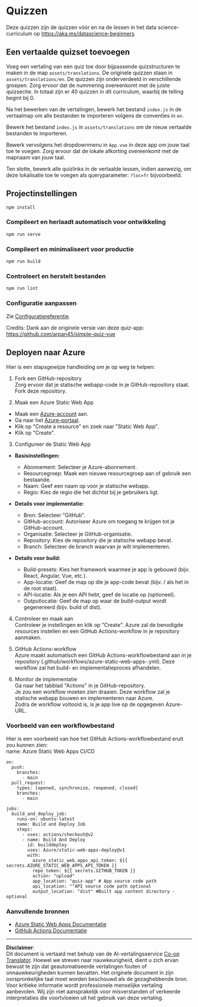 <!--
CO_OP_TRANSLATOR_METADATA:
{
  "original_hash": "e92c33ea498915a13c9aec162616db18",
  "translation_date": "2025-08-28T15:57:48+00:00",
  "source_file": "quiz-app/README.md",
  "language_code": "nl"
}
-->
# Quizzen

Deze quizzen zijn de quizzen vóór en na de lessen in het data science-curriculum op https://aka.ms/datascience-beginners

## Een vertaalde quizset toevoegen

Voeg een vertaling van een quiz toe door bijpassende quizstructuren te maken in de map `assets/translations`. De originele quizzen staan in `assets/translations/en`. De quizzen zijn onderverdeeld in verschillende groepen. Zorg ervoor dat de nummering overeenkomt met de juiste quizsectie. In totaal zijn er 40 quizzen in dit curriculum, waarbij de telling begint bij 0.

Na het bewerken van de vertalingen, bewerk het bestand `index.js` in de vertaalmap om alle bestanden te importeren volgens de conventies in `en`.

Bewerk het bestand `index.js` in `assets/translations` om de nieuw vertaalde bestanden te importeren.

Bewerk vervolgens het dropdownmenu in `App.vue` in deze app om jouw taal toe te voegen. Zorg ervoor dat de lokale afkorting overeenkomt met de mapnaam van jouw taal.

Ten slotte, bewerk alle quizlinks in de vertaalde lessen, indien aanwezig, om deze lokalisatie toe te voegen als queryparameter: `?loc=fr` bijvoorbeeld.

## Projectinstellingen

```
npm install
```

### Compileert en herlaadt automatisch voor ontwikkeling

```
npm run serve
```

### Compileert en minimaliseert voor productie

```
npm run build
```

### Controleert en herstelt bestanden

```
npm run lint
```

### Configuratie aanpassen

Zie [Configuratiereferentie](https://cli.vuejs.org/config/).

Credits: Dank aan de originele versie van deze quiz-app: https://github.com/arpan45/simple-quiz-vue

## Deployen naar Azure

Hier is een stapsgewijze handleiding om je op weg te helpen:

1. Fork een GitHub-repository  
Zorg ervoor dat je statische webapp-code in je GitHub-repository staat. Fork deze repository.

2. Maak een Azure Static Web App  
- Maak een [Azure-account](http://azure.microsoft.com) aan.  
- Ga naar het [Azure-portaal](https://portal.azure.com).  
- Klik op "Create a resource" en zoek naar "Static Web App".  
- Klik op "Create".  

3. Configureer de Static Web App  
- **Basisinstellingen:**  
  - Abonnement: Selecteer je Azure-abonnement.  
  - Resourcegroep: Maak een nieuwe resourcegroep aan of gebruik een bestaande.  
  - Naam: Geef een naam op voor je statische webapp.  
  - Regio: Kies de regio die het dichtst bij je gebruikers ligt.  

- **Details voor implementatie:**  
  - Bron: Selecteer "GitHub".  
  - GitHub-account: Autoriseer Azure om toegang te krijgen tot je GitHub-account.  
  - Organisatie: Selecteer je GitHub-organisatie.  
  - Repository: Kies de repository die je statische webapp bevat.  
  - Branch: Selecteer de branch waarvan je wilt implementeren.  

- **Details voor build:**  
  - Build-presets: Kies het framework waarmee je app is gebouwd (bijv. React, Angular, Vue, etc.).  
  - App-locatie: Geef de map op die je app-code bevat (bijv. / als het in de root staat).  
  - API-locatie: Als je een API hebt, geef de locatie op (optioneel).  
  - Outputlocatie: Geef de map op waar de build-output wordt gegenereerd (bijv. build of dist).  

4. Controleer en maak aan  
Controleer je instellingen en klik op "Create". Azure zal de benodigde resources instellen en een GitHub Actions-workflow in je repository aanmaken.

5. GitHub Actions-workflow  
Azure maakt automatisch een GitHub Actions-workflowbestand aan in je repository (.github/workflows/azure-static-web-apps-<naam>.yml). Deze workflow zal het build- en implementatieproces afhandelen.

6. Monitor de implementatie  
Ga naar het tabblad "Actions" in je GitHub-repository.  
Je zou een workflow moeten zien draaien. Deze workflow zal je statische webapp bouwen en implementeren naar Azure.  
Zodra de workflow voltooid is, is je app live op de opgegeven Azure-URL.

### Voorbeeld van een workflowbestand

Hier is een voorbeeld van hoe het GitHub Actions-workflowbestand eruit zou kunnen zien:  
name: Azure Static Web Apps CI/CD  
```
on:
  push:
    branches:
      - main
  pull_request:
    types: [opened, synchronize, reopened, closed]
    branches:
      - main

jobs:
  build_and_deploy_job:
    runs-on: ubuntu-latest
    name: Build and Deploy Job
    steps:
      - uses: actions/checkout@v2
      - name: Build And Deploy
        id: builddeploy
        uses: Azure/static-web-apps-deploy@v1
        with:
          azure_static_web_apps_api_token: ${{ secrets.AZURE_STATIC_WEB_APPS_API_TOKEN }}
          repo_token: ${{ secrets.GITHUB_TOKEN }}
          action: "upload"
          app_location: "quiz-app" # App source code path
          api_location: ""API source code path optional
          output_location: "dist" #Built app content directory - optional
```

### Aanvullende bronnen
- [Azure Static Web Apps Documentatie](https://learn.microsoft.com/azure/static-web-apps/getting-started)  
- [GitHub Actions Documentatie](https://docs.github.com/actions/use-cases-and-examples/deploying/deploying-to-azure-static-web-app)  

---

**Disclaimer**:  
Dit document is vertaald met behulp van de AI-vertalingsservice [Co-op Translator](https://github.com/Azure/co-op-translator). Hoewel we streven naar nauwkeurigheid, dient u zich ervan bewust te zijn dat geautomatiseerde vertalingen fouten of onnauwkeurigheden kunnen bevatten. Het originele document in zijn oorspronkelijke taal moet worden beschouwd als de gezaghebbende bron. Voor kritieke informatie wordt professionele menselijke vertaling aanbevolen. Wij zijn niet aansprakelijk voor misverstanden of verkeerde interpretaties die voortvloeien uit het gebruik van deze vertaling.